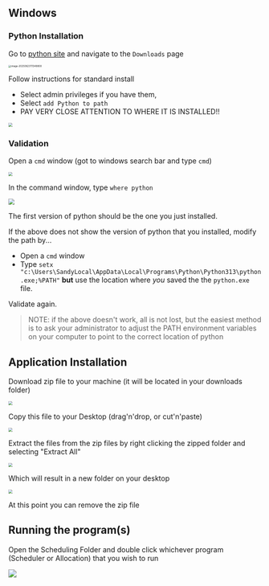 ## Windows

### Python Installation

Go to [python site](https://www.python.org/) and navigate to the `Downloads` page

<img src="./python_download.png" alt="image-20250823111349808" style="zoom:33%;" />

Follow instructions for standard install

* Select admin privileges if you have them, 
* Select `add Python to path`
* PAY VERY CLOSE ATTENTION TO WHERE IT IS INSTALLED!!

<img src="./python_install.png" style="zoom:50%;" />



### Validation

Open a `cmd` window (got to windows search bar and type `cmd`)

<img src="./python_command_prompt.png" style="zoom:50%;" />

In the command window, type `where python`

<img src="./python_verify_version.png" style="zoom:75%;" />

The first version of python should be the one you just installed.  

If the above does not show the version of python that you installed, modify the path by...

* Open a `cmd` window
* Type `setx "c:\Users\SandyLocal\AppData\Local\Programs\Python\Python313\python.exe;%PATH"` **but** use the location where *you* saved the the `python.exe` file.

Validate again.

> NOTE: if the above doesn't work, all is not lost, but the easiest method is to ask your administrator to adjust the PATH environment variables on your computer to point to the correct location of python

## Application Installation

Download zip file to your machine (it will be located in your downloads folder)

<img src="./app_download_windows.png" style="zoom:50%;" />

Copy this file to your Desktop (drag'n'drop, or cut'n'paste)

<img src=".\app_zip_on_desktop_windows.png" style="zoom:50%;" />

Extract the files from the zip files by right clicking the zipped folder and selecting "Extract All"

<img src="./app_extract_files.png" style="zoom:50%;" />

Which will result in a new folder on your desktop

<img src="./app_unzipped_windows.png" style="zoom:50%;" />

At this point you can remove the zip file

## Running the program(s)

Open the Scheduling Folder and double click whichever program (Scheduler or Allocation) that you wish to run

![](./app_windows.png)